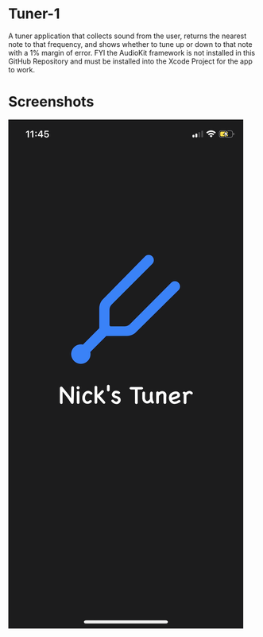 # Tuner-1
A tuner application that collects sound from the user, returns the nearest note to that frequency, and 
shows whether to tune up or down to that note with a 1% margin of error. FYI the AudioKit framework is not installed 
in this GitHub Repository and must be installed into the Xcode Project for the app to work.

# Screenshots
![](images/Launchscreen.png)

